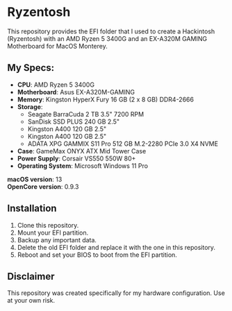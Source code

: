 # Ryzentosh

This repository provides the EFI folder that I used to create a Hackintosh (Ryzentosh) with an AMD Ryzen 5 3400G and an EX-A320M GAMING Motherboard for MacOS Monterey.

## My Specs:

- **CPU**: AMD Ryzen 5 3400G
- **Motherboard**: Asus EX-A320M-GAMING
- **Memory**: Kingston HyperX Fury 16 GB (2 x 8 GB) DDR4-2666
- **Storage**: 
  - Seagate BarraCuda 2 TB 3.5" 7200 RPM
  - SanDisk SSD PLUS 240 GB 2.5"
  - Kingston A400 120 GB 2.5"
  - Kingston A400 120 GB 2.5"
  - ADATA XPG GAMMIX S11 Pro 512 GB M.2-2280 PCIe 3.0 X4 NVME
- **Case**: GameMax ONYX ATX Mid Tower Case
- **Power Supply**: Corsair VS550 550W 80+
- **Operating System**: Microsoft Windows 11 Pro

**macOS version**: 13 \
**OpenCore version**: 0.9.3

## Installation

1. Clone this repository.
2. Mount your EFI partition.
3. Backup any important data.
4. Delete the old EFI folder and replace it with the one in this repository.
5. Reboot and set your BIOS to boot from the EFI partition.

## Disclaimer

This repository was created specifically for my hardware configuration. Use at your own risk.

